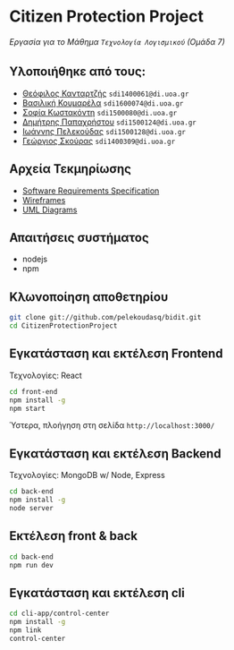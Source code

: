 # Citizen Protection Project
###### Εργασία για το Μάθημα `Τεχνολογία Λογισμικού` (Ομάδα 7)

Υλοποιήθηκε από τους:
---------------------

* [Θεόφιλος Κανταρτζής](https://github.com/TheoKant/ "Theophilos Kantartzis") `sdi1400061@di.uoa.gr`
* [Βασιλική Κουμαρέλα](https://github.com/VasiaKoum/ "Vasiliki Koumarela") `sdi1600074@di.uoa.gr`
* [Σοφία Κωστακόντη](https://github.com/SofiaKstk/ "Sofia Kostakonti") `sdi1500080@di.uoa.gr`
* [Δημήτρης Παπαχρήστου](https://github.com/dimpapac/ "Dimitris Papachristou") `sdi1500124@di.uoa.gr`
* [Ιωάννης Πελεκούδας](https://github.com/pelekoudasq/ "Ioannis Pelekoudas") `sdi1500128@di.uoa.gr`
* [Γεώργιος Σκούρας](https://github.com/GaSkouras/ "Georgios Skouras") `sdi1400309@di.uoa.gr`

Αρχεία Τεκμηρίωσης
------------------
* [Software Requirements Specification](./docs/SRS.md)
* [Wireframes](./docs/UI.md)
* [UML Diagrams](./docs/uml)

Απαιτήσεις συστήματος
---------------------

* nodejs
* npm

Κλωνοποίηση αποθετηρίου
-----------------------
```bash
git clone git://github.com/pelekoudasq/bidit.git
cd CitizenProtectionProject
```

Εγκατάσταση και εκτέλεση Frontend
---------------------------------

Τεχνολογίες: React

```bash
cd front-end
npm install -g
npm start
```
Ύστερα, πλοήγηση στη σελίδα `http://localhost:3000/`


Εγκατάσταση και εκτέλεση Backend
--------------------------------

Τεχνολογίες: MongoDB w/ Node, Express

```bash
cd back-end
npm install -g
node server
```

Εκτέλεση front & back
---------------------
```bash
cd back-end
npm run dev
```

Εγκατάσταση και εκτέλεση cli
----------------------------
```bash
cd cli-app/control-center
npm install -g
npm link
control-center
```	
